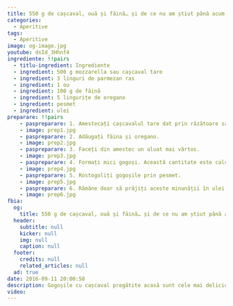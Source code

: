 ```yaml
---
title: 550 g de cașcaval, ouă și făină… și de ce nu am știut până acum de această minunăție?
categories:
  - Aperitive
tags:
  - Aperitive
image: og-image.jpg
youtube: dsId_3Hhnf4
ingrediente: !!pairs
  - titlu-ingredient: Ingrediente 
  - ingredient: 500 g mozzarella sau cașcaval tare
  - ingredient: 3 linguri de parmezan ras
  - ingredient: 1 ou
  - ingredient: 100 g de făină
  - ingredient: 5 lingurițe de oregano
  - ingredient: pesmet
  - ingredient: ulei
preparare: !!pairs
    - paspreparare: 1. Amestecați cașcavalul tare dat prin răzătoare sau mozzarella cu ou și parmezan.
    - image: prep1.jpg
    - paspreparare: 2. Adăugați făina și oregano.
    - image: prep2.jpg
    - paspreparare: 3. Faceți din amestec un aluat mai vârtos.
    - image: prep3.jpg
    - paspreparare: 4. Formați mici gogoși. Această cantitate este calculată pentru aproximativ 40 de gogoși. Vor fi suficiente pentru toți.
    - image: prep4.jpg            
    - paspreparare: 5. Rostogoliți gogoșile prin pesmet.
    - image: prep5.jpg                
    - paspreparare: 6. Rămâne doar să prăjiți aceste minunății în ulei.
    - image: prep6.jpg              
fbia:
  og:
    title: 550 g de cașcaval, ouă și făină… și de ce nu am știut până acum de această minunăție?
  header:
    subtitle: null
    kicker: null
    img: null
    caption: null
  footer:
    credits: null
    related_articles: null
  ad: true
date: 2016-09-11 20:00:58
description: Gogoșile cu cașcaval pregătite acasă sunt cele mai delicioase. Deși mai rar, dar îmi alint familia cu astfel de bunătăți. Sunt atât de gustoase, că vrei să recomanzi tuturor această rețetă. Prietenele mele mi-au mulțumit și mi-au cerut și sfaturi pentru o rețetă atât de reușită.
video:
---
```

